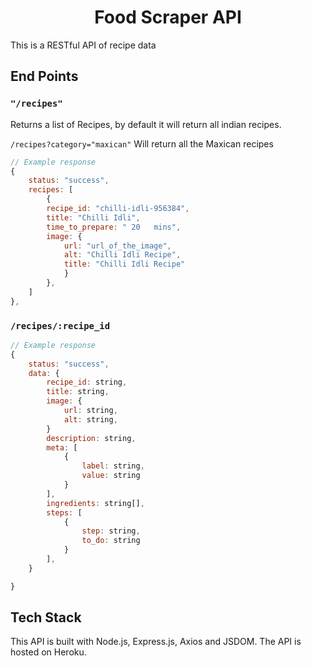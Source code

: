 <h1 align="center">Food Scraper API</h1>
<p>This is a RESTful API of recipe data</p>

<h2>End Points</h2>
<h3><code>"/recipes"</code></h3>
<p>Returns a list of Recipes, by default it will return all indian recipes.</p>
<p><code>/recipes?category="maxican"</code> Will return all the Maxican recipes</p>

```js
// Example response
{
    status: "success",
    recipes: [
        {
        recipe_id: "chilli-idli-956384",
        title: "Chilli Idli",
        time_to_prepare: " 20   mins",
        image: {
            url: "url_of_the_image",
            alt: "Chilli Idli Recipe",
            title: "Chilli Idli Recipe"
            }
        },
    ]
},
```

<h3><code>/recipes/:recipe_id</code></h3>
<p>
</p>

```js
// Example response
{
    status: "success",
    data: {
        recipe_id: string,
        title: string,
        image: {
            url: string,
            alt: string,
        }
        description: string,
        meta: [
            {
                label: string,
                value: string
            }
        ],
        ingredients: string[],
        steps: [
            {
                step: string,
                to_do: string
            }
        ],
    }

}
```

<h2>Tech Stack</h2>
<p>
    This API is built with Node.js, Express.js, Axios and JSDOM. The API is hosted on Heroku. </p>

